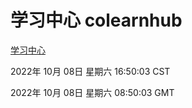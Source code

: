 # 学习中心 colearnhub
[学习中心](http://27.19.33.125:56308/colearnhub/)

2022年 10月 08日 星期六 16:50:03 CST

2022年 10月 08日 星期六 08:50:03 GMT
